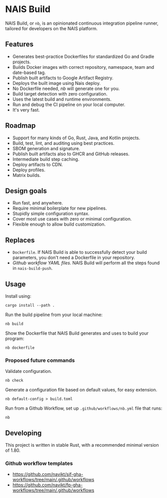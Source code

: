 # NAIS Build

NAIS Build, or `nb`, is an opinionated continuous integration pipeline runner,
tailored for developers on the NAIS platform.

## Features
* Generates best-practice Dockerfiles for standardized Go and Gradle projects.
* Builds Docker images with correct repository, namespace, team and date-based tag.
* Publish built artifacts to Google Artifact Registry.
* Deploys the built image using Nais deploy.
* No Dockerfile needed, _nb_ will generate one for you.
* Build target detection with zero configuration.
* Uses the latest build and runtime environments.
* Run and debug the CI pipeline on your local computer.
* It's very fast.

## Roadmap
* Support for many kinds of Go, Rust, Java, and Kotlin projects.
* Build, test, lint, and auditing using best practices.
* SBOM generation and signature.
* Publish built artifacts also to GHCR and GitHub releases.
* Intermediate build step caching.
* Deploy artifacts to CDN.
* Deploy profiles.
* Matrix builds.

## Design goals
* Run fast, and anywhere.
* Require minimal boilerplate for new pipelines.
* Stupidly simple configuration syntax.
* Cover most use cases with zero or minimal configuration.
* Flexible enough to allow build customization.

## Replaces
- `Dockerfile`. If NAIS Build is able to successfully detect your build parameters,
  you don't need a Dockerfile in your repository.
- _Github workflow YAML files_. NAIS Build will perform all the steps found in `nais-build-push`.

## Usage
Install using:

    cargo install --path .

Run the build pipeline from your local machine:

    nb build

Show the Dockerfile that NAIS Build generates and uses to build your program:

    nb dockerfile

### Proposed future commands

Validate configuration.

    nb check

Generate a configuration file based on default values, for easy extension.

    nb default-config > build.toml

Run from a Github Workflow, set up `.github/workflows/nb.yml` file that runs:

    nb

## Developing
This project is written in stable Rust, with a recommended minimal version of 1.80.

### Github workflow templates
* https://github.com/navikt/sif-gha-workflows/tree/main/.github/workflows
* https://github.com/navikt/fp-gha-workflows/tree/main/.github/workflows
